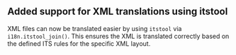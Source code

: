 ## Added support for XML translations using itstool

XML files can now be translated easier by using `itstool` via
`i18n.itstool_join()`. This ensures the XML is translated correctly
based on the defined ITS rules for the specific XML layout.
